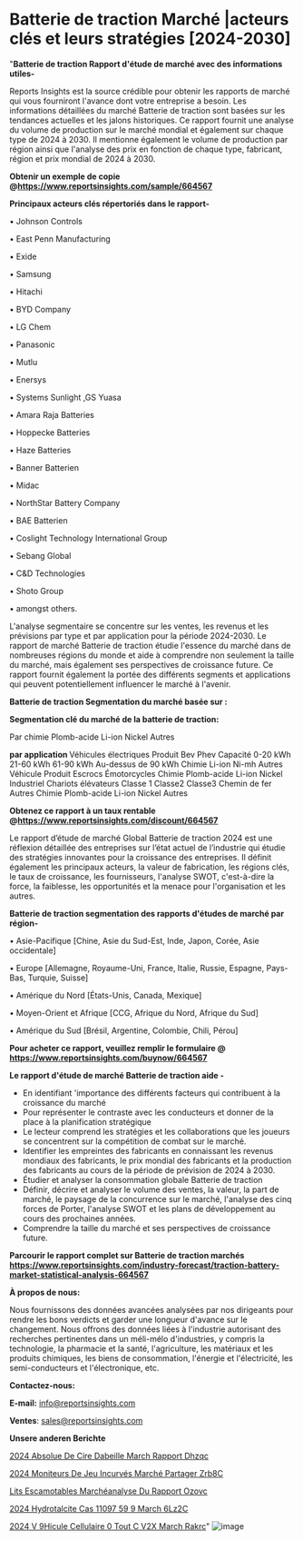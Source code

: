# Batterie de traction Marché |acteurs clés et leurs stratégies [2024-2030]

"<strong>Batterie de traction Rapport d'étude de marché avec des informations utiles-</strong>

Reports Insights est la source crédible pour obtenir les rapports de marché qui vous fourniront l'avance dont votre entreprise a besoin. Les informations détaillées du marché Batterie de traction sont basées sur les tendances actuelles et les jalons historiques. Ce rapport fournit une analyse du volume de production sur le marché mondial et également sur chaque type de 2024 à 2030. Il mentionne également le volume de production par région ainsi que l'analyse des prix en fonction de chaque type, fabricant, région et prix mondial de 2024 à 2030.

<strong><b>Obtenir un exemple de copie @</b></strong><a href=https://www.reportsinsights.com/sample/664567><strong><b>https://www.reportsinsights.com/sample/664567</b></strong></a>

<b>Principaux acteurs clés répertoriés dans le rapport-</b>

<b> </b>• Johnson Controls

• East Penn Manufacturing

• Exide

• Samsung

• Hitachi

• BYD Company

• LG Chem

• Panasonic

• Mutlu

• Enersys

• Systems Sunlight ,GS Yuasa

• Amara Raja Batteries

• Hoppecke Batteries

• Haze Batteries

• Banner Batterien

• Midac

• NorthStar Battery Company

• BAE Batterien

• Coslight Technology International Group

• Sebang Global 

• C&D Technologies

• Shoto Group

• amongst others.

L'analyse segmentaire se concentre sur les ventes, les revenus et les prévisions par type et par application pour la période 2024-2030. Le rapport de marché Batterie de traction étudie l'essence du marché dans de nombreuses régions du monde et aide à comprendre non seulement la taille du marché, mais également ses perspectives de croissance future. Ce rapport fournit également la portée des différents segments et applications qui peuvent potentiellement influencer le marché à l'avenir.

<strong>Batterie de traction Segmentation du marché basée sur :</strong>

<strong> Segmentation clé du marché de la batterie de traction: </strong>

Par chimie
Plomb-acide
Li-ion
Nickel
Autres

<strong> par application </strong>
Véhicules électriques
Produit
Bev
Phev
Capacité
0-20 kWh
21-60 kWh
61-90 kWh
Au-dessus de 90 kWh
Chimie
Li-ion
Ni-mh
Autres
Véhicule
Produit
Escrocs
Émotorcycles
Chimie
Plomb-acide
Li-ion
Nickel
Industriel
Chariots élévateurs
Classe 1
Classe2
Classe3
Chemin de fer
Autres
Chimie
Plomb-acide
Li-ion
Nickel
Autres

<strong><b>Obtenez ce rapport à un taux rentable @</b></strong><a href=https://www.reportsinsights.com/discount/664567><strong><b>https://www.reportsinsights.com/discount/664567</b></strong></a>

Le rapport d’étude de marché Global Batterie de traction 2024 est une réflexion détaillée des entreprises sur l’état actuel de l’industrie qui étudie des stratégies innovantes pour la croissance des entreprises. Il définit également les principaux acteurs, la valeur de fabrication, les régions clés, le taux de croissance, les fournisseurs, l'analyse SWOT, c'est-à-dire la force, la faiblesse, les opportunités et la menace pour l'organisation et les autres.

<strong>Batterie de traction segmentation des rapports d'études de marché par région-</strong>

• Asie-Pacifique [Chine, Asie du Sud-Est, Inde, Japon, Corée, Asie occidentale]

• Europe [Allemagne, Royaume-Uni, France, Italie, Russie, Espagne, Pays-Bas, Turquie, Suisse]

• Amérique du Nord [États-Unis, Canada, Mexique]

• Moyen-Orient et Afrique [CCG, Afrique du Nord, Afrique du Sud]

• Amérique du Sud [Brésil, Argentine, Colombie, Chili, Pérou]

<strong>Pour acheter ce rapport, veuillez remplir le formulaire @   <a href=https://www.reportsinsights.com/buynow/664567>https://www.reportsinsights.com/buynow/664567</a></strong>

<strong>Le rapport d'étude de marché Batterie de traction aide -</strong>
<ul>
  <li>En identifiant 'importance des différents facteurs qui contribuent à la croissance du marché</li>
  <li>Pour représenter le contraste avec les conducteurs et donner de la place à la planification stratégique</li>
  <li>Le lecteur comprend les stratégies et les collaborations que les joueurs se concentrent sur la compétition de combat sur le marché.</li>
  <li>Identifier les empreintes des fabricants en connaissant les revenus mondiaux des fabricants, le prix mondial des fabricants et la production des fabricants au cours de la période de prévision de 2024 à 2030.</li>
  <li>Étudier et analyser la consommation globale Batterie de traction</li>
  <li>Définir, décrire et analyser le volume des ventes, la valeur, la part de marché, le paysage de la concurrence sur le marché, l'analyse des cinq forces de Porter, l'analyse SWOT et les plans de développement au cours des prochaines années.</li>
  <li>Comprendre la taille du marché et ses perspectives de croissance future.</li>
</ul>

<strong>Parcourir le rapport complet sur Batterie de traction marchés <a href=https://www.reportsinsights.com/industry-forecast/traction-battery-market-statistical-analysis-664567>https://www.reportsinsights.com/industry-forecast/traction-battery-market-statistical-analysis-664567</a></strong>

<strong>À propos de nous:</strong>

Nous fournissons des données avancées analysées par nos dirigeants pour rendre les bons verdicts et garder une longueur d'avance sur le changement. Nous offrons des données liées à l'industrie autorisant des recherches pertinentes dans un méli-mélo d'industries, y compris la technologie, la pharmacie et la santé, l'agriculture, les matériaux et les produits chimiques, les biens de consommation, l'énergie et l'électricité, les semi-conducteurs et l'électronique, etc.

<strong>Contactez-nous:</strong>

<strong>E-mail:</strong> <a href=mailto:info@reportsinsights.com>info@reportsinsights.com</a>

<strong>Ventes</strong>: <a href=mailto:sales@reportsinsights.com>sales@reportsinsights.com</a>

<strong>Unsere anderen Berichte</strong>

<a href=https://www.linkedin.com/pulse/2024-absolue-de-cire-dabeille-march%C3%A9-rapport-dhzqc/>2024 Absolue De Cire Dabeille March Rapport Dhzqc</a>

<a href=https://www.linkedin.com/pulse/2024-moniteurs-de-jeu-incurvés-marché-partager-zrb8c/>2024 Moniteurs De Jeu Incurvés Marché Partager Zrb8C</a>

<a href=https://www.linkedin.com/pulse/lits-escamotables-marchéanalyse-du-rapport-ozovc/>Lits Escamotables Marchéanalyse Du Rapport Ozovc</a>

<a href=https://www.linkedin.com/pulse/2024-hydrotalcite-cas-11097-59-9-march%C3%A9-6lz2c/>2024 Hydrotalcite Cas 11097 59 9 March 6Lz2C</a>

<a href=https://www.linkedin.com/pulse/2024-v%C3%A9hicule-cellulaire-%C3%A0-tout-c-v2x-march%C3%A9-rakrc/>2024 V 9Hicule Cellulaire  0 Tout C V2X March Rakrc</a>"
![image](https://github.com/daminid12/RImarketdynamics/assets/158430485/b96b7538-6371-4a1c-8201-3eaa6a1537de)
